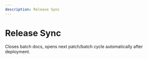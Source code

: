```yaml
---
description: Release Sync
---
```


# Release Sync

Closes batch docs, opens next patch/batch cycle automatically after deployment.
